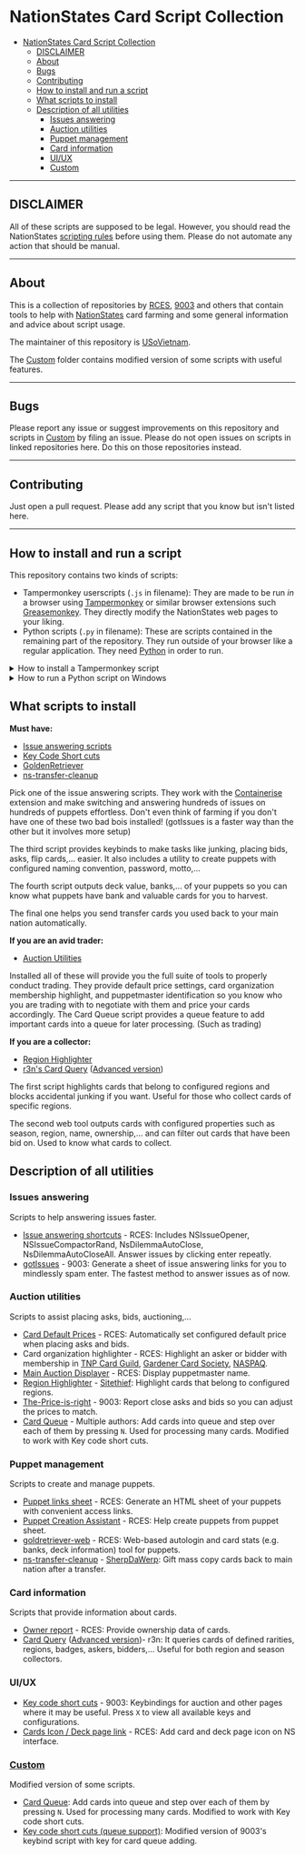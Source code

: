 # NationStates Card Script Collection

- [NationStates Card Script Collection](#nationstates-card-script-collection)
  - [DISCLAIMER](#disclaimer)
  - [About](#about)
  - [Bugs](#bugs)
  - [Contributing](#contributing)
  - [How to install and run a script](#how-to-install-and-run-a-script)
  - [What scripts to install](#what-scripts-to-install)
  - [Description of all utilities](#description-of-all-utilities)
    - [Issues answering](#issues-answering)
    - [Auction utilities](#auction-utilities)
    - [Puppet management](#puppet-management)
    - [Card information](#card-information)
    - [UI/UX](#uiux)
    - [Custom](#custom)

---

## DISCLAIMER

All of these scripts are supposed to be legal. However, you should read the NationStates [scripting rules](https://forum.nationstates.net/viewtopic.php?p=16394966#p16394966) before using them. Please do not automate any action that should be manual.

---

## About

This is a collection of repositories by [RCES](https://github.com/dithpri/RCES), [9003](https://github.com/jmikk) and others that contain tools to help with [NationStates](https://www.nationstates.net) card farming and some general information and advice about script usage.

The maintainer of this repository is [USoVietnam](https://www.nationstates.net/nation=united_states_of_vietnam).

The [Custom](Custom) folder contains modified version of some scripts with useful features.

---

## Bugs

Please report any issue or suggest improvements on this repository and scripts in [Custom](#custom) by filing an issue. Please do not open issues on scripts in linked repositories here. Do this on those repositories instead.

---

## Contributing

Just open a pull request. Please add any script that you know but isn't listed here.

---

## How to install and run a script

This repository contains two kinds of scripts:
- Tampermonkey userscripts (`.js` in filename): They are made to be run *in* a browser using [Tampermonkey](https://addons.mozilla.org/en-US/firefox/addon/tampermonkey/) or similar browser extensions such [Greasemonkey](https://addons.mozilla.org/en-US/firefox/addon/greasemonkey/). They directly modify the NationStates web pages to your liking.
- Python scripts (`.py` in filename): These are scripts contained in the remaining part of the repository. They run outside of your browser like a regular application. They need [Python](https://www.python.org/downloads/) in order to run.

<details>
  <summary>How to install a Tampermonkey script</summary>

**Step 1:** Download the Tampermonkey extension. ([Firefox](https://addons.mozilla.org/en-US/firefox/addon/tampermonkey/), [Chrome](https://chrome.google.com/webstore/detail/tampermonkey/dhdgffkkebhmkfjojejmpbldmpobfkfo?hl=en))

**Step 2:** After you have installed it, you will see the extension's symbol on the toolbar of your browser. Click it to open the menu.
![Imgur](https://i.imgur.com/YvlTWGs.png "Firefox Demo")

Then enter the dashboard
![Imgur]([Imgur](https://i.imgur.com/U9wXqwI.png "Firefox Demo")

**Step 3:** After you have entered the dashboard, click `Utilities` tab. The `File` section is where you can import a script file. Just click `Browse` to choose the file. Alternatively, you can install a script directly from the download link (Click `Raw` on the GitHub source code page of a script to get one if not already provided) using the `Install from URL` section.
![Imgur](https://i.imgur.com/HASJuwJ.png "Firefox Demo")

After you have finished the steps, you can view installed scripts in the `Installed userscripts` tab.
![Imgur](https://i.imgur.com/RaAs0nn.png "Firefox Demo")

Click on a script will open the script editor so you can modify the script to your liking.
![Imgur](https://i.imgur.com/TgbLx3n.png "Firefox Demo")
</details>

<details>
  <summary>How to run a Python script on Windows</summary>

**Step 1:** Download [Python](https://www.python.org/downloads/) and install it. Remember to run the installer as admin user and select the `Add Python to PATH` option. Otherwise, just click next mindlessly.

**Step 2:** To run a Python script, just double-click the file as if you run any other application. If double-clicking doesn't work, right-click the file and choose `Open With` > `Python`.
</details>

## What scripts to install

**Must have:**
- [Issue answering scripts](#issues-answering)
- [Key Code Short cuts](NS/Key%20code%20short%20cuts.user.js)
- [GoldenRetriever](https://dithpri.github.io/goldretriever-web/build/index.html)
- [ns-transfer-cleanup](ns-transfer-cleanup)

Pick one of the issue answering scripts. They work with the [Containerise](https://www.nationstates.net/page=dispatch/id=1383002) extension and make switching and answering hundreds of issues on hundreds of puppets effortless. Don't even think of farming if you don't have one of these two bad bois installed! (gotIssues is a faster way than the other but it involves more setup)

The third script provides keybinds to make tasks like junking, placing bids, asks, flip cards,... easier. It also includes a utility to create puppets with configured naming convention, password, motto,...

The fourth script outputs deck value, banks,... of your puppets so you can know what puppets have bank and valuable cards for you to harvest.

The final one helps you send transfer cards you used back to your main nation automatically.

**If you are an avid trader:**
- [Auction Utilities](#auction-utilities)

Installed all of these will provide you the full suite of tools to properly conduct trading. They provide default price settings, card organization membership highlight, and puppetmaster identification so you know who you are trading with to negotiate with them and price your cards accordingly. The Card Queue script provides a queue feature to add important cards into a queue for later processing. (Such as trading)

**If you are a collector:**
- [Region Highlighter](sitethiefs-ns-scripts/region-highlighter/region-highlighter.js)
- [r3n's Card Query](https://azure.nsr3n.info/card_queries/submit.sh) ([Advanced version](https://azure.nsr3n.info/card_queries/submit_advanced.sh))

The first script highlights cards that belong to configured regions and blocks accidental junking if you want. Useful for those who collect cards of specific regions.

The second web tool outputs cards with configured properties such as season, region, name, ownership,... and can filter out cards that have been bid on. Used to know what cards to collect.

## Description of all utilities

### Issues answering

Scripts to help answering issues faster.

* [Issue answering shortcuts](RCES/userscripts/issue_answering) - RCES: Includes NSIssueOpener, NSIssueCompactorRand, NsDilemmaAutoClose, NsDilemmaAutoCloseAll. Answer issues by clicking enter repeatly.
* [gotIssues](gotIssues) - 9003: Generate a sheet of issue answering links for you to mindlessly spam enter. The fastest method to answer issues as of now.

### Auction utilities

Scripts to assist placing asks, bids, auctioning,...

* [Card Default Prices](RCES/userscripts/auction/Card%20Default%20Prices.user.js) - RCES: Automatically set configured default price when placing asks and bids.
* Card organization highlighter - RCES: Highlight an asker or bidder with membership in [TNP Card Guild](RCES/userscripts/auction/Guildies%20Auction%20Highlighter%20UwU.user.js), [Gardener Card Society](RCES/userscripts/auction/Gardener%20Highlighter.user.js), [NASPAQ](RCES/userscripts/auction/NASPAQ%20Highlighter.user.js).
* [Main Auction Displayer](RCES/userscripts/auction/Main%20Auction%20Displayer.user.js) - RCES: Display puppetmaster name.
* [Region Highlighter](sitethiefs-ns-scripts/region-highlighter/region-highlighter.js) - [Sitethief](https://github.com/Sitethief): Highlight cards that belong to configured regions.
* [The-Price-is-right](https://github.com/jmikk/The-Price-is-right-) - 9003: Report close asks and bids so you can adjust the prices to match.
* [Card Queue](Custom/Card%20Queue.user.js) - Multiple authors: Add cards into queue and step over each of them by pressing `N`. Used for processing many cards. Modified to work with Key code short cuts.

### Puppet management

Scripts to create and manage puppets.

* [Puppet links sheet](RCES/puppet_links_sheet) - RCES: Generate an HTML sheet of your puppets with convenient access links.
* [Puppet Creation Assistant](RCES/userscripts/miscellaneous/NsPuppetCreateAssist.user.js) - RCES: Help create puppets from puppet sheet.
* [goldretriever-web](https://dithpri.github.io/goldretriever-web/build/index.html) - RCES: Web-based autologin and card stats (e.g. banks, deck information) tool for puppets.
* [ns-transfer-cleanup](ns-transfer-cleanup) - [SherpDaWerp](https://github.com/abrow425): Gift mass copy cards back to main nation after a transfer.

### Card information

Scripts that provide information about cards.

* [Owner report](RCES/owner_report) - RCES: Provide ownership data of cards.
* [Card Query](https://azure.nsr3n.info/card_queries/submit.sh) ([Advanced version](https://azure.nsr3n.info/card_queries/submit_advanced.sh))- r3n: It queries cards of defined rarities, regions, badges, askers, bidders,... Useful for both region and season collectors.

### UI/UX

* [Key code short cuts](NS/Key%20code%20short%20cuts.user.js) - 9003: Keybindings for auction and other pages where it may be useful. Press `X` to view all available keys and configurations.
* [Cards Icon / Deck page link](RCES/userscripts/miscellaneous/cards-icon.user.js) - RCES: Add card and deck page icon on NS interface.

### [Custom](custom)

Modified version of some scripts.

* [Card Queue](Custom/Card%20Queue.user.js): Add cards into queue and step over each of them by pressing `N`. Used for processing many cards. Modified to work with Key code short cuts.
* [Key code short cuts (queue support)](Custom/Key%20code%20short%20cuts%20(queue%20support).user.js): Modified version of 9003's keybind script with key for card queue adding.